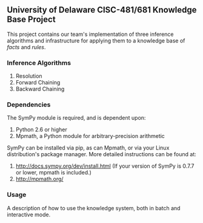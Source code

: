 ## University of Delaware CISC-481/681 Knowledge Base Project
This project contains our team's implementation of three inference algorithms and infrastructure for applying them to a knowledge base of *facts* and *rules*.

### Inference Algorithms
1. Resolution
2. Forward Chaining
3. Backward Chaining

### Dependencies
The SymPy module is required, and is dependent upon:

1. Python 2.6 or higher
2. Mpmath, a Python module for arbitrary-precision arithmetic

SymPy can be installed via pip, as can Mpmath, or via your Linux distribution's package manager. More detailed instructions can be found at:

1. http://docs.sympy.org/dev/install.html (If your version of SymPy is 0.7.7 or lower, mpmath is included.)
2. http://mpmath.org/

### Usage
A description of how to use the knowledge system, both in batch and interactive mode. 
